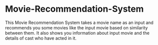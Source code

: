 # Movie-Recommendation-System
This Movie Recommendation System takes a movie name as an input and recommends you some movies like the input movie based on similarity between them. It also shows you information about input movie and the details of cast who have acted in it.
